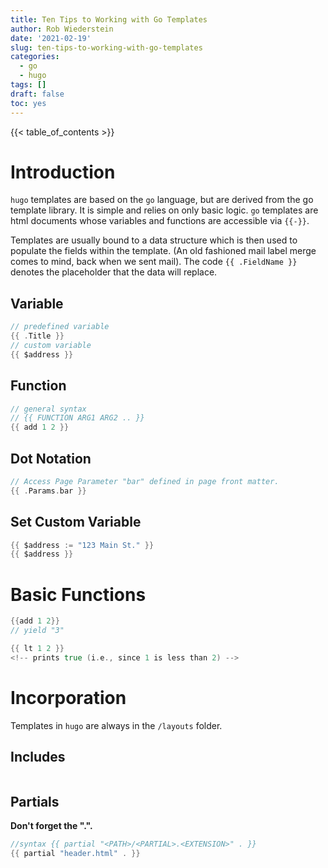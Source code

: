 ```yaml
---
title: Ten Tips to Working with Go Templates
author: Rob Wiederstein
date: '2021-02-19'
slug: ten-tips-to-working-with-go-templates
categories:
  - go
  - hugo
tags: []
draft: false
toc: yes
---
```


{{< table_of_contents >}}

# Introduction

`hugo` templates are based on the `go` language, but are derived from the go template library.  It is simple and relies on only basic logic.
`go` templates are html documents whose variables and functions are accessible via `{{-}}`.

Templates are usually bound to a data structure which is then used to populate the fields within the template.  (An old fashioned mail label merge comes to mind, back when we sent mail).  The code `{{ .FieldName }}` denotes the placeholder that the data will replace.

## Variable

```go
// predefined variable
{{ .Title }}
// custom variable
{{ $address }}

```

## Function

```go
// general syntax
// {{ FUNCTION ARG1 ARG2 .. }}
{{ add 1 2 }}
```

## Dot Notation

```go
// Access Page Parameter "bar" defined in page front matter.
{{ .Params.bar }}
```

## Set Custom Variable

```go
{{ $address := "123 Main St." }}
{{ $address }}
```

# Basic Functions

```go
{{add 1 2}}
// yield "3"
```

```go
{{ lt 1 2 }}
<!-- prints true (i.e., since 1 is less than 2) -->
```

# Incorporation

Templates in `hugo` are always in the `/layouts` folder.

## Includes

```go

```

## Partials

**Don't forget the ".".**

```go
//syntax {{ partial "<PATH>/<PARTIAL>.<EXTENSION>" . }}
{{ partial "header.html" . }}
```